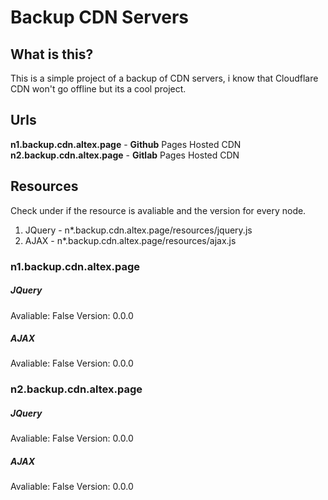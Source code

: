 # Backup CDN Servers
## What is this?
This is a simple project of a backup of CDN servers, i know that Cloudflare CDN
won't go offline but its a cool project.
## Urls
**n1.backup.cdn.altex.page** - **Github** Pages Hosted CDN
**n2.backup.cdn.altex.page** - **Gitlab** Pages Hosted CDN

## Resources
Check under if the resource is avaliable and the version for every node.
1. JQuery - n*.backup.cdn.altex.page/resources/jquery.js
2. AJAX - n*.backup.cdn.altex.page/resources/ajax.js
### n1.backup.cdn.altex.page
##### JQuery
Avaliable: False
Version: 0.0.0
##### AJAX
Avaliable: False
Version: 0.0.0
### n2.backup.cdn.altex.page
##### JQuery
Avaliable: False
Version: 0.0.0
##### AJAX
Avaliable: False
Version: 0.0.0

